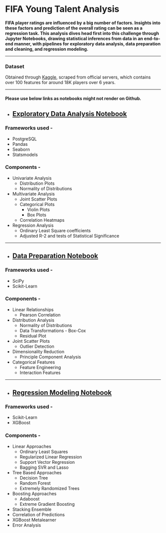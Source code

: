 # FIFA Young Talent Analysis


**FIFA player ratings are influenced by a big number of factors. Insights into these factors and prediction of the overall rating can be seen as a regression task. This analysis dives head first into this challenge through Jupyter Notebooks, drawing statistical inferences from data in an end-to-end manner, with pipelines for exploratory data analysis, data preparation and cleaning, and regression modeling.**

---

### Dataset


Obtained through [Kaggle](https://www.kaggle.com/stefanoleone992/fifa-20-complete-player-dataset), scraped from official servers, which contains over 100 features for around 18K players over 6 years.

---

#### Please use below links as notebooks might not render on Github.

* ## [Exploratory Data Analysis Notebook](https://nbviewer.jupyter.org/github/theavicaster/fifa-young-talent-analysis/blob/master/notebooks/EDAfifa20.ipynb)

### Frameworks used -

* PostgreSQL
* Pandas
* Seaborn
* Statsmodels

### Components -

* Univariate Analysis
  * Distribution Plots
  * Normality of Distributions
* Multivariate Analysis
  * Joint Scatter Plots
  * Categorical Plots
    * Violin Plots
    * Box Plots
  * Correlation Heatmaps
* Regression Analysis
  * Ordinary Least Square coefficients
  * Adjusted R-2 and tests of Statistical Significance


---

* ## [Data Preparation Notebook](https://nbviewer.jupyter.org/github/theavicaster/fifa-young-talent-analysis/blob/master/notebooks/DataPreparationAttackingRegressionFIFA20.ipynb)

### Frameworks used -

* SciPy
* Scikit-Learn

### Components -

* Linear Relationships
  * Pearson Correlation 
* Distribution Analysis 
  * Normality of Distributions
  * Data Transformations - Box-Cox
  * Residual Plot
* Joint Scatter Plots
  * Outlier Detection 
* Dimensionality Reduction 
  * Principle Component Analysis 
* Categorical Features
  * Feature Engineering 
  * Interaction Features 
  
---  
  
* ## [Regression Modeling Notebook](https://nbviewer.jupyter.org/github/theavicaster/fifa-young-talent-analysis/blob/master/notebooks/AdvancedRegressionFIFA20.ipynb)

### Frameworks used -

* Scikit-Learn
* XGBoost

### Components -

* Linear Approaches
  * Ordinary Least Squares
  * Regularized Linear Regression
  * Support Vector Regression
  * Bagging SVR and Lasso
* Tree Based Approaches
  * Decision Tree
  * Random Forest
  * Extremely Randomized Trees
* Boosting Approaches
  * Adaboost 
  * Extreme Gradient Boosting
*  Stacking Ensemble
  * Correlation of Predictions
  * XGBoost Metalearner
  * Error Analysis

